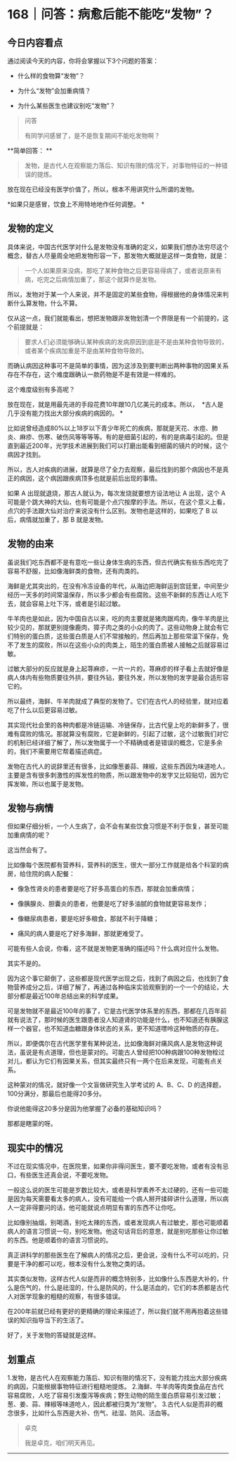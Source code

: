 # 168｜问答：病愈后能不能吃“发物”？

## 今日内容看点

通过阅读今天的内容，你将会掌握以下3个问题的答案：

* 什么样的食物算“发物”？

* 为什么“发物”会加重病情？

* 为什么某些医生也建议别吃“发物”？

> 问答
> 
> 有同学问感冒了，是不是恢复期间不能吃发物啊？

 **简单回答： **

> 发物，是古代人在观察能力落后、知识有限的情况下，对事物特征的一种错误的提炼。

放在现在已经没有医学价值了，所以，根本不用讲究什么所谓的发物。

 *如果只是感冒，饮食上不用特地地作任何调整。 * 

## 发物的定义

具体来说，中国古代医学对什么是发物没有准确的定义，如果我们想办法穷尽这个概念，替古人尽量周全地把发物形容一下，那发物大概就是这样一类食物，就是：

> 一个人如果原来没病，那吃了某种食物之后更容易得病了，或者说原来有病，吃完之后病情加重了，那这个就算作是发物。

所以，发物对于某一个人来说，并不是固定的某些食物，得根据他的身体情况来判断什么算发物，什么不算。

仅从这一点，我们就能看出，想把发物跟非发物划清一个界限是有一个前提的，这个前提就是：

> 要求人们必须能够确认某种疾病的发病原因到底是不是由某种食物导致的，或者某个疾病加重是不是由某种食物导致的。

而确认病因这种事可不是简单的事情，因为这涉及到要判断出两种事物的因果关系存在不存在，这个难度跟确认一款药物是不是有效是一样难的。

这个难度级别有多高呢？

放在现在，就是用最先进的手段花费10年跟10几亿美元的成本。所以，  *古人是几乎没有能力找出大部分疾病的病因的。 *

比如说曾经造成80%以上18岁以下青少年死亡的疾病，那就是天花、水痘、肺炎、麻疹、伤寒、破伤风等等等等。有的是细菌引起的，有的是病毒引起的。但是直到最近200年，光学技术进展到我们可以打磨出能看到细菌的镜片的时候，这个病因才找到。

所以，古人对疾病的进展，就算是尽了全力去观察，最后找到的那个病因也不是真正的病因，这个病因跟疾病顶多也就是前后出现的事情。

如果 A 出现就退烧，那古人就认为，每次发烧就要想方设法地让 A 出现，这个 A 可能是个跳大神的大仙，也有可能是个点穴按摩的手法。所以，在这个意义上看，点穴的手法跟大仙对治疗来说没有什么区别。发物也是这样的，如果吃了 B 以后，病情就加重了，那 B 就是发物。

## 发物的由来

虽说我们吃东西都不是有意吃一些让身体生病的东西，但古代确实有些东西吃完了容易不舒服，比如像海鲜类的食物，还有肉类的。

海鲜是尤其突出的，在没有冷冻设备的年代，从海边把海鲜运到宫廷里，中间至少经历一天多的时间常温保存，所以多少都会有些腐败。这些不新鲜的东西让人吃下去，就会容易上吐下泻，或者是引起过敏。

牛羊肉也是如此，因为中国自古以来，吃的肉主要就是猪肉跟鸡肉，像牛羊肉是比较少见的，那就更别提像鹿肉，獐子肉之类的小众的肉了。这些动物身上就会有它们特别的蛋白质，这些蛋白质是人们不常接触的，然后再加上那些常温下保存，免不了发生的腐败，所以在这些小众的肉类上，陌生的蛋白质被人接触之后就容易过敏。

过敏大部分的反应就是身上起荨麻疹，一片一片的，荨麻疹的样子看上去就好像是病人体内有些物质要往外拱，要往外钻，要往外发，所以发物的发字是最合适形容它的。

所以最终，海鲜、牛羊肉就成了典型的发物了。它们在古代人的经验里，就对应着吃了什么以后更容易过敏。

其实现代社会里的各种肉都是冷链运输、冷链保存，比古代皇上吃的新鲜多了，很难有腐败的情况。那就算没有腐败，它是新鲜的，引起了过敏，这个过敏我们对它的机制已经详细了解了，所以发物属于一个不精确或者是错误的概念，它是多余的，我们不需要用它帮着描述病症。

发物在古代人的说辞里还有很多，比如像葱姜蒜、辣椒，这些东西因为味道呛人，主要是含有很多刺激性的挥发性的物质，所以跟发物中的发字又比较贴切，因为它挥发嘛，所以也属于是发物。

## 发物与病情

但如果仔细分析，一个人生病了，会不会有某些饮食习惯是不利于恢复，甚至可能加重病情的呢？

这当然会有了。

比如像每个医院都有营养科，营养科的医生，很大一部分工作就是给各个科室的病房，给住院的病人配餐：

* 像急性肾炎的患者要是吃了好多高蛋白的东西，那就会加重病情；

* 像胰腺炎、胆囊炎的患者，他要是吃了好多油腻的食物就更容易发作；

* 像糖尿病患者，要是吃好多粮食，那就不利于降糖；

* 痛风的病人要是吃了好多海鲜，那就更难受了。

可能有些人会说，你看，这不就是发物更准确的描述吗？什么病对应什么发物。

其实不是的。

因为这个事它颠倒了，这些都是现代医学出现之后，找到了病因之后，也找到了食物营养成分之后，详细了解了，再通过各种临床实验观察到的一个一个的结论，大部分都是最近100年总结出来的科学成果。

可是发物就不是最近100年的事了，它是古代医学体系里的东西，那都在几百年前就有说法了，那时候的医生跟患者没人知道肾的功能是什么，也不知道还有胰腺这样一个器官，也不知道血糖跟身体状态的关系，更不知道嘌呤这种物质的存在。

所以，即便偶尔在古代医学里有某种说法，比如像海鲜对痛风病人是发物这种说法，虽说是有点道理，但也是蒙对的。可能古人曾经把100种病跟100种发物栓过对儿，都认为它们有因果关系，但其实最终只有一两个在后来发现，可能有点关系。

这种蒙对的情况，就好像一个文盲做研究生入学考试的 A、B、C、D 的选择题，100分满分，那最后也能得20多分。

你说他能得这20多分是因为他掌握了必备的基础知识吗？

那都是瞎蒙的呀。

## 现实中的情况

不过在现实情况中，在医院里，如果你非得问医生，要不要吃发物，或者有没有忌口，有些医生还真会说，不要吃发物。

一般这么说的医生可能是岁数比较大，或者是科学素养不太过硬的，还有一些可能是因为每天需要看太多的病人，没有可能给一个病人掰开揉碎讲什么道理，所以病人一定非得要问的话，他可能就说点明显有害的东西不让你吃。

比如像别抽烟，别喝酒，别吃太辣的东西，或者发现病人有过敏史，那也可能顺着病人的语言习惯说一句，别吃发物。他这句话背后的意思，就是别吃那些让你过敏的东西。他是顺着你的语言习惯说的。

真正讲科学的那些医生在了解病人的情况之后，更会说，没有什么不可以吃的，只要是干净的都可以吃，根本没有什么发物之类的话。

其实类似发物，这样古代人似是而非的概念特别多，比如像什么东西是大补的，什么是伤气的，什么是祛湿的，什么是防风的，什么是活血的，它们的本质都是古代人对医学现象的粗糙的观察，有很多错误。

在200年前就已经有更好的更精确的理论来描述了，所以我们就不用再抱着这些错误的知识指导当下的生活了。

好了，关于发物的答疑就是这样。

## 划重点

1.发物，是古代人在观察能力落后、知识有限的情况下，没有能力找出大部分疾病的病因，只能根据事物特征进行粗糙地提炼。
2.海鲜、牛羊肉等肉类食品在古代容易腐败，人吃了容易引发腹泻等疾病；野生动物的陌生蛋白质容易引发过敏；葱、姜、蒜、辣椒等味道呛人，因此都被归类为“发物”。
3.古代人似是而非的概念很多，比如什么东西是大补、伤气、祛湿、防风、活血等。

> 卓克
> 
> 我是卓克，咱们明天再见。

---

